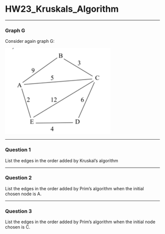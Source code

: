 # HW23_Kruskals_Algorithm
---
### Graph G

Consider again graph G:

![](/assets/images/HW22_Graph_G.png)

---
### Question 1

List the edges in the order added by Kruskal’s algorithm

---
### Question 2

List the edges in the order added by Prim’s algorithm when the initial chosen node is A.

---
### Question 3

List the edges in the order added by Prim’s algorithm when the initial node chosen is C.